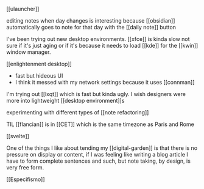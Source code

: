 [[ulauncher]]

editing notes when day changes is interesting because [[obsidian]] automatically goes to note for that day with the [[daily note]] button

I've been trying out new desktop environments. [[xfce]] is kinda slow not sure if it's just aging or if it's because it needs to load [[kde]] for the [[kwin]] window manager. 

[[enlightenment desktop]]
-	fast but hideous UI
-	I think it messed with my network settings because it uses [[connman]]


I'm trying out [[lxqt]] which is fast but kinda ugly. I wish designers were more into lightweight [[desktop environment]]s

experimenting with different types of [[note refactoring]]

TIL [[flancian]] is in [[CET]] which is the same timezone as Paris and Rome

[[svelte]]

One of the things I like about tending my [[digital-garden]] is that there is no pressure on display or content, if I was feeling like writing a blog article I have to form complete sentences and such, but note taking, by design, is very free form.


[[Especifismo]]